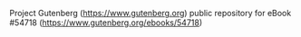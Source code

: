 Project Gutenberg (https://www.gutenberg.org) public repository for
eBook #54718 (https://www.gutenberg.org/ebooks/54718)
